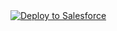 <a href="https://githubsfdeploy.herokuapp.com/app/githubdeploy/Salesforce-Repository">
  <img alt="Deploy to Salesforce"
       src="https://raw.githubusercontent.com/afawcett/githubsfdeploy/master/deploy.png">
</a>
